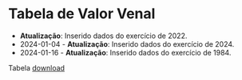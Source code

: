 # Tabela de Valor Venal


 - **Atualização**: Inserido dados do exercício de 2022.
 - 2024-01-04 - **Atualização**: Inserido dados do exercício de 2024.
 - 2024-01-16 - **Atualização**: Inserido dados do exercício de 1984.


Tabela [download](https://jcbritopmno.github.io/tvv/TVV.xlsx)
